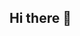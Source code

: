 ## Hi there 👋

<!--

**Here are some ideas to get you started:**
🚀 Introducing TechGuild: Your Reliable Partner for Cutting-Edge Software Development Solutions! 💻

💡 Do you need a team of experienced and skilled technology professionals to bring your software vision to life? Look no further than TechGuild!

💼 Our team of experts are proficient in the latest programming languages and technologies, including [insert specific technologies here]. We are dedicated to delivering top-notch software solutions that meet your unique needs and exceed your expectations.

💪 With a focus on collaboration, communication, and continuous improvement, our team members work together seamlessly to ensure the success of every project. Whether you need a complex system built from scratch or an existing one optimized for performance, our team has the experience and expertise to get the job done.

🚀 At TechGuild, we are passionate about code and software development. Our commitment to using the latest tools and best practices, along with our innovative approach to problem-solving, ensures that we deliver results that are both effective and efficient.

💻 Don't settle for subpar software development services! Partner with TechGuild for cutting-edge solutions that drive your business forward. Get in touch with us today to learn more!

This information provides an overview of TechGuild and emphasizes its focus on delivering high-quality software development solutions using the latest technologies and a team-oriented approach. The use of emojis adds a touch of personality and helps to break up the text for a more visually appealing format. The use of keywords such as "software development," "programming languages," and "code" helps to make the information SEO-friendly and improve visibility in search engine results.
-->
